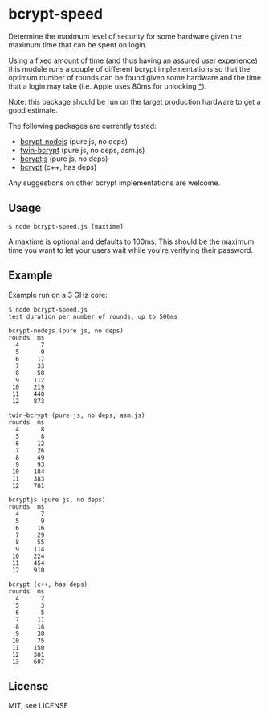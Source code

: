 # bcrypt-speed

Determine the maximum level of security for some hardware given the maximum time
that can be spent on login.

Using a fixed amount of time (and thus having an assured user experience) this
module runs a couple of different bcrypt implementations so that the optimum
number of rounds can be found given some hardware and the time that a login 
may take (i.e. Apple uses 80ms for unlocking [*](http://www.darthnull.org/2014/10/06/ios-encryption)).

Note: this package should be run on the target production hardware to get a good estimate.

The following packages are currently tested:
* [bcrypt-nodejs](https://www.npmjs.org/package/bcrypt-nodejs) (pure js, no deps)
* [twin-bcrypt](https://www.npmjs.org/package/twin-bcrypt) (pure js, no deps, asm.js)
* [bcryptjs](https://www.npmjs.org/package/bcryptjs) (pure js, no deps)
* [bcrypt](https://www.npmjs.org/package/bcrypt) (c++, has deps)

Any suggestions on other bcrypt implementations are welcome.

## Usage

    $ node bcrypt-speed.js [maxtime]

A maxtime is optional and defaults to 100ms. This should be the maximum time you
want to let your users wait while you're verifying their password.

## Example

Example run on a 3 GHz core:

    $ node bcrypt-speed.js
    test duration per number of rounds, up to 500ms

    bcrypt-nodejs (pure js, no deps)
    rounds  ms
      4      7
      5      9
      6     17
      7     33
      8     58
      9    112
     10    219
     11    440
     12    873

    twin-bcrypt (pure js, no deps, asm.js)
    rounds  ms
      4      8
      5      8
      6     12
      7     26
      8     49
      9     93
     10    184
     11    383
     12    781

    bcryptjs (pure js, no deps)
    rounds  ms
      4      7
      5      9
      6     16
      7     29
      8     55
      9    114
     10    224
     11    454
     12    910

    bcrypt (c++, has deps)
    rounds  ms
      4      2
      5      3
      6      5
      7     11
      8     18
      9     38
     10     75
     11    150
     12    301
     13    607

## License

MIT, see LICENSE
